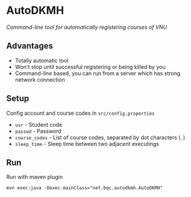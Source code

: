 # AutoDKMH
*Command-line tool for automatically registering courses of VNU*

## Advantages
- Totally automatic tool
- Won't stop until successful registering or being killed by you
- Command-line based, you can run from a server which has strong network connection

## Setup
Config account and course codes in ```src/config.properties```
  - ```usr``` - Student code
  - ```passwd``` - Password
  - ```course_codes``` - List of course codes, separated by dot characters (```.```)
  - ```sleep_time``` - Sleep time between two adjacent executings
  
## Run
Run with maven plugin

```mvn exec:java -Dexec.mainClass="net.bqc.autodkmh.AutoDKMH"```
